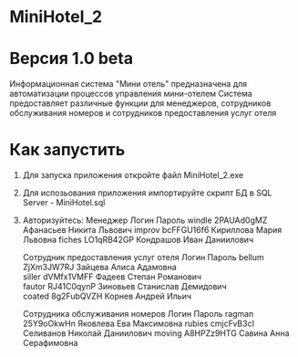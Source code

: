# MiniHotel_2
# Версия 1.0 beta
  Информационная система "Мини отель" предназначена для автоматизации процессов управления мини-отелем
  Система предоставляет различные функции для менеджеров, сотрудников обслуживания номеров и сотрудников предоставления услуг отеля
# Как запустить
  1. Для запуска приложения откройте файл MiniHotel_2.exe
  2. Для испозьования приложения импортируйте скрипт БД в SQL Server - MiniHotel.sql
  3. Авторизуйтесь:
     Менеджер
       Логин  Пароль
       windle	2PAUAd0gMZ Афанасьев	Никита	Львович	
       improv	bcFFGU16f6 Кириллова	Мария	Львовна	
       fiches	LO1qRB42GP Кондрашов	Иван	Даниилович
     
     Сотрудник предоставления услуг отеля
       Логин  Пароль
       bellum	ZjXm3JW7RJ Зайцева	Алиса	Адамовна	
       siller	dVMfx1VMFF Фадеев	Степан	Романович	
       fautor	RJ41C0qynP Зиновьев	Станислав	Демидович	
       coated	8g2FubQVZH Корнев	Андрей	Ильич	
     
     Сотрудника обслуживания номеров
       Логин  Пароль
       ragman	25Y9oOkwHn Яковлева	Ева	Максимовна
       rubies	cmjcFvB3cI Селиванов	Николай	Даниилович
       moving	A8HPZz9HTG Савина	Анна	Серафимовна	
     
     

     

